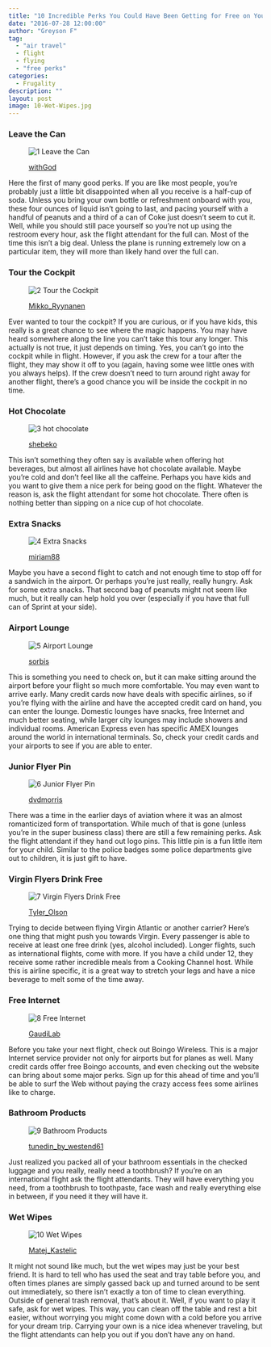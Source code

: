 ```yaml
---
title: "10 Incredible Perks You Could Have Been Getting for Free on Your Last Flight"
date: "2016-07-28 12:00:00"
author: "Greyson F"
tag:
  - "air travel"
  - flight
  - flying
  - "free perks"
categories:
  - Frugality
description: ""
layout: post
image: 10-Wet-Wipes.jpg
---
```


### Leave the Can

<figure aria-describedby="caption-attachment-3902" class="wp-caption alignnone" id="attachment_3902" style="width: 700px">

![1 Leave the Can](/posts/1-Leave-the-Can.jpg)<figcaption class="wp-caption-text" id="caption-attachment-3902">[withGod](http://www.shutterstock.com/pic-81402448/stock-photo-moscow-may-unidentified-air-hostess-of-aeroflot-serves-drinks-out-on-board-from-irkutsk-to.html)</figcaption></figure>

Here the first of many good perks. If you are like most people, you’re probably just a little bit disappointed when all you receive is a half-cup of soda. Unless you bring your own bottle or refreshment onboard with you, these four ounces of liquid isn’t going to last, and pacing yourself with a handful of peanuts and a third of a can of Coke just doesn’t seem to cut it. Well, while you should still pace yourself so you’re not up using the restroom every hour, ask the flight attendant for the full can. Most of the time this isn’t a big deal. Unless the plane is running extremely low on a particular item, they will more than likely hand over the full can.

### Tour the Cockpit

<figure aria-describedby="caption-attachment-3903" class="wp-caption alignnone" id="attachment_3903" style="width: 700px">

![2 Tour the Cockpit](/posts/2-Tour-the-Cockpit.jpg)<figcaption class="wp-caption-text" id="caption-attachment-3903">[Mikko_Ryynanen](http://www.shutterstock.com/pic-282061499/stock-photo-jet-aircraft-cockpit.html)

</figcaption></figure>

Ever wanted to tour the cockpit? If you are curious, or if you have kids, this really is a great chance to see where the magic happens. You may have heard somewhere along the line you can’t take this tour any longer. This actually is not true, it just depends on timing. Yes, you can’t go into the cockpit while in flight. However, if you ask the crew for a tour after the flight, they may show it off to you (again, having some wee little ones with you always helps). If the crew doesn’t need to turn around right away for another flight, there’s a good chance you will be inside the cockpit in no time.

### Hot Chocolate

<figure aria-describedby="caption-attachment-3904" class="wp-caption alignnone" id="attachment_3904" style="width: 700px">

![3 hot chocolate](http://moderntips.com/wp-content/up%0Aloads/2016/08/3-hot-chocolate.jpg)<figcaption class="wp-caption-text" id="caption-attachment-3904">[shebeko](http://www.shutterstock.com/pic-118757212/stock-photo-hot-chocolate-with-marshmallows.html)</figcaption></figure>

This isn’t something they often say is available when offering hot beverages, but almost all airlines have hot chocolate available. Maybe you’re cold and don’t feel like all the caffeine. Perhaps you have kids and you want to give them a nice perk for being good on the flight. Whatever the reason is, ask the flight attendant for some hot chocolate. There often is nothing better than sipping on a nice cup of hot chocolate.

### Extra Snacks

<figure aria-describedby="caption-attachment-3905" class="wp-caption alignnone" id="attachment_3905" style="width: 700px">

![4 Extra Snacks](/posts/4-Extra-Snacks.jpg)<figcaption class="wp-caption-text" id="caption-attachment-3905">[miriam88](http://www.shutterstock.com/pic-337023248/stock-photo-junk-food-in-the-street.html)</figcaption></figure>

Maybe you have a second flight to catch and not enough time to stop off for a sandwich in the airport. Or perhaps you’re just really, really hungry. Ask for some extra snacks. That second bag of peanuts might not seem like much, but it really can help hold you over (especially if you have that full can of Sprint at your side).

### Airport Lounge

<figure aria-describedby="caption-attachment-3906" class="wp-caption alignnone" id="attachment_3906" style="width: 700px">

![5 Airport Lounge](/posts/5-Airport-Lounge.jpg)<figcaption class="wp-caption-text" id="caption-attachment-3906">[sorbis](http://www.shutterstock.com/pic-258588446/stock-photo-dubai-uae-april-airport-interior-dubai-international-airport-is-a-major-international.html)</figcaption></figure>

This is something you need to check on, but it can make sitting around the airport before your flight so much more comfortable. You may even want to arrive early. Many credit cards now have deals with specific airlines, so if you’re flying with the airline and have the accepted credit card on hand, you can enter the lounge. Domestic lounges have snacks, free Internet and much better seating, while larger city lounges may include showers and individual rooms. American Express even has specific AMEX lounges around the world in international terminals. So, check your credit cards and your airports to see if you are able to enter.

### Junior Flyer Pin

<figure aria-describedby="caption-attachment-3907" class="wp-caption alignnone" id="attachment_3907" style="width: 700px">

![6 Junior Flyer Pin](/posts/6-Junior-Flyer-Pin.jpg)<figcaption class="wp-caption-text" id="caption-attachment-3907">[dvdmorris ](http://www.shutterstock.com/pic-382470946/stock-photo-pilot-wings.html)</figcaption></figure>

There was a time in the earlier days of aviation where it was an almost romanticized form of transportation. While much of that is gone (unless you’re in the super business class) there are still a few remaining perks. Ask the flight attendant if they hand out logo pins. This little pin is a fun little item for your child. Similar to the police badges some police departments give out to children, it is just gift to have.

### Virgin Flyers Drink Free

<figure aria-describedby="caption-attachment-3908" class="wp-caption alignnone" id="attachment_3908" style="width: 700px">

![7 Virgin Flyers Drink Free](/posts/7-Virgin-Flyers-Drink-Free.jpg)<figcaption class="wp-caption-text" id="caption-attachment-3908">[Tyler_Olson](http://www.shutterstock.com/pic-183747611/stock-photo-happy-businesswoman-holding-wineglass-while-looking-through-window-of-private-jet.html)

</figcaption></figure>

Trying to decide between flying Virgin Atlantic or another carrier? Here’s one thing that might push you towards Virgin. Every passenger is able to receive at least one free drink (yes, alcohol included). Longer flights, such as international flights, come with more. If you have a child under 12, they receive some rather incredible meals from a Cooking Channel host. While this is airline specific, it is a great way to stretch your legs and have a nice beverage to melt some of the time away.

### Free Internet

<figure aria-describedby="caption-attachment-3909" class="wp-caption alignnone" id="attachment_3909" style="width: 700px">

![8 Free Internet](/posts/8-Free-Internet.jpg)<figcaption class="wp-caption-text" id="caption-attachment-3909">[GaudiLab](http://www.shutterstock.com/pic-399955978/stock-photo-close-up-image-of-man-s-hands-is-holding-cell-telephone-with-blank-copy-space-screen-for-your.html)

</figcaption></figure>

Before you take your next flight, check out Boingo Wireless. This is a major Internet service provider not only for airports but for planes as well. Many credit cards offer free Boingo accounts, and even checking out the website can bring about some major perks. Sign up for this ahead of time and you’ll be able to surf the Web without paying the crazy access fees some airlines like to charge.

### Bathroom Products

<figure aria-describedby="caption-attachment-3910" class="wp-caption alignnone" id="attachment_3910" style="width: 700px">

![9 Bathroom Products](/posts/9-Bathroom-Products.jpg)<figcaption class="wp-caption-text" id="caption-attachment-3910">[tunedin_by_westend61](http://www.shutterstock.com/pic-200808314/stock-photo-senior-passenger-sleeping-on-airplane-while-air-hostess-is-removing-glasses.html)</figcaption></figure>

Just realized you packed all of your bathroom essentials in the checked luggage and you really, really need a toothbrush? If you’re on an international flight ask the flight attendants. They will have everything you need, from a toothbrush to toothpaste, face wash and really everything else in between, if you need it they will have it.

### Wet Wipes

<figure aria-describedby="caption-attachment-3911" class="wp-caption alignnone" id="attachment_3911" style="width: 700px">

![10 Wet Wipes](/posts/10-Wet-Wipes.jpg)<figcaption class="wp-caption-text" id="caption-attachment-3911">[Matej_Kastelic](http://www.shutterstock.com/pic-340124870/stock-photo-interior-of-large-passengers-airplane-with-people-on-seats-and-stewardess-in-uniform-walking-the.html)

</figcaption></figure>

It might not sound like much, but the wet wipes may just be your best friend. It is hard to tell who has used the seat and tray table before you, and often times planes are simply gassed back up and turned around to be sent out immediately, so there isn’t exactly a ton of time to clean everything. Outside of general trash removal, that’s about it. Well, if you want to play it safe, ask for wet wipes. This way, you can clean off the table and rest a bit easier, without worrying you might come down with a cold before you arrive for your dream trip. Carrying your own is a nice idea whenever traveling, but the flight attendants can help you out if you don’t have any on hand.
